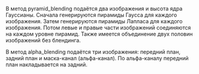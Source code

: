 В метод pyramid_blending подаётся два изображения и высота ядра Гауссианы. Сначала генерируются пирамиды Гаусса для каждого изображения. Затем генерируются пирамиды Лапласа для каждого изображения. Потом левые и правые части изображений соединяются на каждом уровне пирамид. Также имеется объединение двух половин изображений без блендинга.

В метод alpha_blending подаётся три изображения: передний план, задний план и маска-канал (альфа-канал). По альфа-каналу передний план накладывается на задний.
